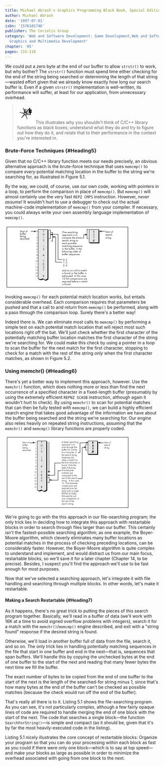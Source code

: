 ```yaml
---
title: Michael Abrash's Graphics Programming Black Book, Special Edition
author: Michael Abrash
date: '1997-07-01'
isbn: '1576101746'
publisher: The Coriolis Group
category: 'Web and Software Development: Game Development,Web and Software Development:
  Graphics and Multimedia Development'
chapter: '05'
pages: 115-118
---
```


We could put a zero byte at the end of our buffer to allow `strstr()`
to work, but why bother? The `strstr()` function must spend time
either checking for the end of the string being searched or determining
the length of that string—wasted effort given that we already know
exactly how long our search buffer is. Even if a given `strstr()`
implementation is well-written, its performance will suffer, at least
for our application, from unnecessary overhead.

> ![](images/i.jpg)
> This illustrates why you shouldn't think of C/C++ library functions as
> black boxes; understand what they do and try to figure out how they do
> it, and relate that to their performance in the context you're
> interested in.

### Brute-Force Techniques {#Heading5}

Given that no C/C++ library function meets our needs precisely, an
obvious alternative approach is the brute-force technique that uses
`memcmp()` to compare *every* potential matching location in the
buffer to the string we're searching for, as illustrated in Figure 5.1.

By the way, we could, of course, use our own code, working with pointers
in a loop, to perform the comparison in place of `memcmp()`. But
`memcmp()` will almost certainly use the very fast `REPZ CMPS`
instruction. However, *never assume!* It wouldn't hurt to use a debugger
to check out the actual machine-code implementation of `memcmp()` from
your compiler. If necessary, you could always write your own assembly
language implementation of `memcmp()`.

![**Figure 5.1**  *The brute-force searching technique.*](images/05-01.jpg)

Invoking `memcmp()` for each potential match location works, but
entails considerable overhead. Each comparison requires that parameters
be pushed and that a call to and return from `memcmp()` be performed,
along with a pass through the comparison loop. Surely there's a better
way!

Indeed there is. We can eliminate most calls to `memcmp()` by
performing a simple test on each potential match location that will
reject most such locations right off the bat. We'll just check whether
the first character of the potentially matching buffer location matches
the first character of the string we're searching for. We could make
this check by using a pointer in a loop to scan the buffer for the next
match for the first character, stopping to check for a match with the
rest of the string *only* when the first character matches, as shown in
Figure 5.2.

### Using memchr() {#Heading6}

There's yet a better way to implement this approach, however. Use the
`memchr()` function, which does nothing more or less than find the
next occurrence of a specified character in a fixed-length buffer
(presumably by using the extremely efficient `REPNZ SCASB`
instruction, although again it wouldn't hurt to check). By using
`memchr()` to scan for potential matches that can then be fully tested
with `memcmp()`, we can build a highly efficient search engine that
takes good advantage of the information we have about the buffer being
searched and the string we're searching for. Our engine also relies
heavily on repeated string instructions, assuming that the `memchr()`
and `memcmp()` library functions are properly coded.

![**Figure 5.2**  *The faster string-searching technique.*](images/05-02.jpg)

We're going to go with the this approach in our file-searching program;
the only trick lies in deciding how to integrate this approach with
restartable blocks in order to search through files larger than our
buffer. This certainly isn't the fastest-possible searching algorithm;
as one example, the Boyer-Moore algorithm, which cleverly eliminates
many buffer locations as potential matches in the process of checking
preceding locations, can be considerably faster. However, the
Boyer-Moore algorithm is quite complex to understand and implement, and
would distract us from our main focus, restartable blocks, so we'll save
it for a later chapter (Chapter 14, to be precise). Besides, I suspect
you'll find the approach we'll use to be fast enough for most purposes.

Now that we've selected a searching approach, let's integrate it with
file handling and searching through multiple blocks. In other words,
let's make it restartable.

#### Making a Search Restartable {#Heading7}

As it happens, there's no great trick to putting the pieces of this
search program together. Basically, we'll read in a buffer of data
(we'll work with 16K at a time to avoid signed overflow problems with
integers), search it for a match with the `memchr()`/`memcmp()` engine
described, and exit with a "string found" response if the desired string
is found.

Otherwise, we'll load in another buffer full of data from the file,
search it, and so on. The only trick lies in handling potentially
matching sequences in the file that start in one buffer and end in the
next—that is, sequences that span buffers. We'll handle this by copying
the unchecked bytes at the end of one buffer to the start of the next
and reading that many fewer bytes the next time we fill the buffer.

The exact number of bytes to be copied from the end of one buffer to the
start of the next is the length of the searched-for string minus 1,
since that's how many bytes at the end of the buffer can't be checked as
possible matches (because the check would run off the end of the
buffer).

That's really all there is to it. Listing 5.1 shows the file-searching
program. As you can see, it's not particularly complex, although a few
fairly opaque lines of code are required to handle merging the end of
one block with the start of the next. The code that searches a single
block—the function `SearchForString()`—is simple and compact (as it
should be, given that it's by far the most heavily-executed code in the
listing).

Listing 5.1 nicely illustrates the core concept of restartable blocks:
Organize your program so that you can do your processing within each
block as fast as you could if there were only one block—which is to say
at top speed—and make your blocks as large as possible in order to
minimize the overhead associated with going from one block to the next.